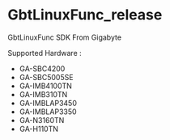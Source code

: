 # GbtLinuxFunc_release
GbtLinuxFunc SDK From Gigabyte



Supported Hardware :

- GA-SBC4200
- GA-SBC5005SE
- GA-IMB4100TN
- GA-IMB310TN
- GA-IMBLAP3450
- GA-IMBLAP3350
- GA-N3160TN
- GA-H110TN
